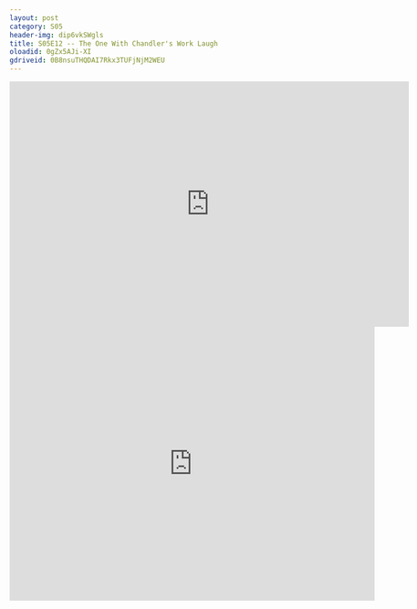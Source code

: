 ```yaml
---
layout: post 
category: S05 
header-img: dip6vkSWgls 
title: S05E12 -- The One With Chandler's Work Laugh 
oloadid: 0gZx5AJi-XI 
gdriveid: 0B8nsuTHQDAI7Rkx3TUFjNjM2WEU 
--- 
```

<!--more--> 
<iframe src='https://openload.co/embed/0gZx5AJi-XI/' width='700' height='430' frameborder='0' scrolling='no' allowfullscreen='allowfullscreen'></iframe> 
<iframe src='https://drive.google.com/file/d/0B8nsuTHQDAI7Rkx3TUFjNjM2WEU/preview' width='640' height='480' frameborder='0' scrolling='no' allowfullscreen='allowfullscreen'></iframe> 
